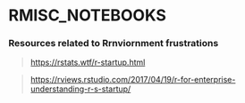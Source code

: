 # RMISC_NOTEBOOKS

### Resources related to Rrnviornment frustrations 


> https://rstats.wtf/r-startup.html

> https://rviews.rstudio.com/2017/04/19/r-for-enterprise-understanding-r-s-startup/
